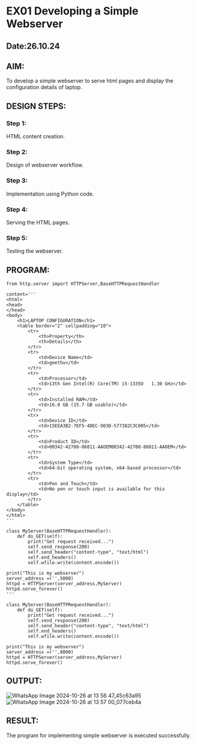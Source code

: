 # EX01 Developing a Simple Webserver
## Date:26.10.24

## AIM:
To develop a simple webserver to serve html pages and display the configuration details of laptop.

## DESIGN STEPS:
### Step 1: 
HTML content creation.

### Step 2:
Design of webserver workflow.

### Step 3:
Implementation using Python code.

### Step 4:
Serving the HTML pages.

### Step 5:
Testing the webserver.

## PROGRAM:
```
from http.server import HTTPServer,BaseHTTPRequestHandler

content='''
<html>
<head>
</head>
<body>
    <h1>LAPTOP CONFIGURATION</h1>
    <table border="2" cellpadding="10">
        <tr>
            <th>Property</th>
            <th>Details</th>
        </tr>
        <tr>
            <td>Device Name</td>
            <td>geethu</td>
        </tr>
        <tr>
            <td>Processor</td>
            <td>13th Gen Intel(R) Core(TM) i5-1335U   1.30 GHz</td>
        </tr>
        <tr>
            <td>Installed RAM</td>
            <td>16.0 GB (15.7 GB usable)</td>
        </tr>
        <tr>
            <td>Device ID</td>
            <td>15EEA3B2-7EF5-4DEC-903D-577382C3C005</td>
        </tr>
        <tr>
            <td>Product ID</td>
            <td>00342-42708-86811-AAOEM00342-42708-86811-AAOEM</td>
        </tr>
        <tr>
            <td>System Type</td>
            <td>64-bit operating system, x64-based processor</td>
        </tr>
        <tr>
            <td>Pen and Touch</td>
            <td>No pen or touch input is available for this display</td>
        </tr>
    </table>
</body>
</html>
'''

class MyServer(BaseHTTPRequestHandler):
    def do_GET(self):
        print("Get request received...")
        self.send_response(200) 
        self.send_header("content-type", "text/html")       
        self.end_headers()
        self.wfile.write(content.encode())

print("This is my webserver") 
server_address =('',5000)
httpd = HTTPServer(server_address,MyServer)
httpd.serve_forever()
'''

class MyServer(BaseHTTPRequestHandler):
    def do_GET(self):
        print("Get request received...")
        self.send_response(200) 
        self.send_header("content-type", "text/html")       
        self.end_headers()
        self.wfile.write(content.encode())

print("This is my webserver") 
server_address =('',8000)
httpd = HTTPServer(server_address,MyServer)
httpd.serve_forever()
```

## OUTPUT:

![WhatsApp Image 2024-10-26 at 13 56 47_45c63a95](https://github.com/user-attachments/assets/2b23b1d3-af59-492e-97e7-2ed30ba08c2a)
![WhatsApp Image 2024-10-26 at 13 57 00_077ceb4a](https://github.com/user-attachments/assets/655b34f0-a5c9-4d58-95dc-099aa5286444)


## RESULT:
The program for implementing simple webserver is executed successfully.
